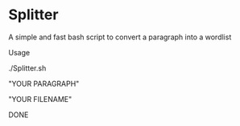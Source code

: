 # Splitter
A simple and fast bash script to convert a paragraph into a wordlist


Usage 

./Splitter.sh

"YOUR PARAGRAPH"

"YOUR FILENAME"

DONE

